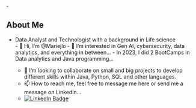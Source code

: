 -<div id="bio">
  <h2>About Me</h2>
  <ul>
    <li>Data Analyst and Technologist with a background in Life science</li>
- 👋 Hi, I’m @Mariejlo </li>
</li> - 👀 I’m interested in Gen AI, cybersecurity, data analytics, and everything in between... </li>
    

</li> -  In 2023, I did 2 BootCamps in Data analytics and Java programming...</li>

- 💞️ I’m looking to collaborate on small and big projects to develop different skills within Java, Python, SQL and other languages.</li>
- 📫 How to reach me, feel free to message me here or send me a message on Linkedin...</li>
- <div id="badges">
  <a href="[https://www.linkedin.com/in/marie-lopato-ricorico/]">
    <img src="https://img.shields.io/badge/LinkedIn-blue?style=for-the-badge&logo=linkedin&logoColor=white" alt="LinkedIn Badge"/>
  </a>

<!---
Mariejlo/Mariejlo is a ✨ special ✨ repository because its `README.md` (this file) appears on your GitHub profile.
You can click the Preview link to take a look at your changes.
--->
